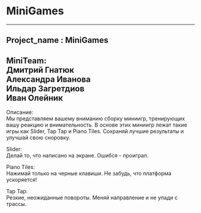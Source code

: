 # MiniGames  
--------------  
Project_name : MiniGames  
--------------  
MiniTeam:  
Дмитрий Гнатюк  
Александра Иванова  
Ильдар Загретдиов  
Иван Олейник  
--------------  
Описание:  
Мы представляем вашему вниманию сборку миниигр, тренирующих вашу реакцию и внимательность. В основе этих миниигр лежат такие игры как Slider, Tap Tap и Piano Tiles. Сохраняй лучшие результаты и улучшай свою сноровку.
 
Slider:  
Делай то, что написано на экране. Ошибся - проиграл.  

Piano Tiles:  
Нажимай только на черные клавиши. Не забудь, что платформа ускоряется!  

Tap Tap:  
Резкие, неожиданные повороты. Меняй направление и не упади с трассы.
